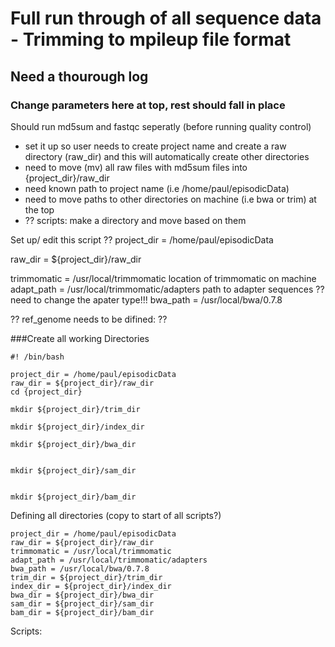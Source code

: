 # Full run through of all sequence data - Trimming to mpileup file format
## Need a thourough log
### Change parameters here at top, rest should fall in place
Should run md5sum and fastqc seperatly (before running quality control)
  - set it up so user needs to create project name and create a raw directory (raw_dir) and this will automatically create other directories
  - need to move (mv) all raw files with md5sum files into {project_dir}/raw_dir
  - need known path to project name (i.e /home/paul/episodicData)
  - need to move paths to other directories on machine (i.e bwa or trim) at the top
  - ?? scripts: make a directory and move based on them

Set up/ edit this script
??
project_dir = /home/paul/episodicData

raw_dir = ${project_dir}/raw_dir

trimmomatic = /usr/local/trimmomatic
location of trimmomatic on machine
adapt_path = /usr/local/trimmomatic/adapters
path to adapter sequences
?? need to change the apater type!!!
bwa_path = /usr/local/bwa/0.7.8

?? ref_genome needs to be difined:
??

###Create all working Directories

```
#! /bin/bash

project_dir = /home/paul/episodicData
raw_dir = ${project_dir}/raw_dir
cd {project_dir}

mkdir ${project_dir}/trim_dir

mkdir ${project_dir}/index_dir

mkdir ${project_dir}/bwa_dir


mkdir ${project_dir}/sam_dir


mkdir ${project_dir}/bam_dir

```


Defining all directories (copy to start of all scripts?)
```
project_dir = /home/paul/episodicData
raw_dir = ${project_dir}/raw_dir
trimmomatic = /usr/local/trimmomatic
adapt_path = /usr/local/trimmomatic/adapters
bwa_path = /usr/local/bwa/0.7.8
trim_dir = ${project_dir}/trim_dir
index_dir = ${project_dir}/index_dir
bwa_dir = ${project_dir}/bwa_dir
sam_dir = ${project_dir}/sam_dir
bam_dir = ${project_dir}/bam_dir 
```

Scripts:





